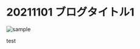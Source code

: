 # 20211101 ブログタイトル1

![sample](https://playground-mcbqm03wa-silverbirder.vercel.app/sample.svg)

test
